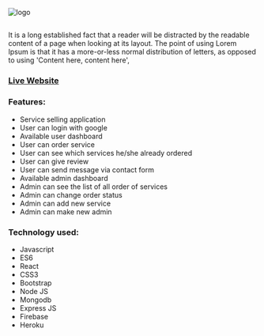 ![logo](https://www.linkpicture.com/q/logo_166.png)

##
It is a long established fact that a reader will be distracted by the readable content of a page when looking at its layout. The point of using Lorem Ipsum is that it has a more-or-less normal distribution of letters, as opposed to using 'Content here, content here',

### [Live Website](https://creative-agency-6b145.web.app/)

### Features:
* Service selling application
* User can login with google
* Available user dashboard
* User can order service
* User can see which services he/she already ordered
* User can give review
* User can send message via contact form
* Available admin dashboard
* Admin can see the list of all order of services
* Admin can change order status
* Admin can add new service
* Admin can make new admin

### Technology used:
* Javascript
* ES6
* React
* CSS3
* Bootstrap
* Node JS
* Mongodb
* Express JS
* Firebase
* Heroku

